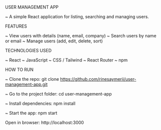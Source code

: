 USER MANAGEMENT APP

~ A simple React application for listing, searching and managing users.



FEATURES

~ View users with details (name, email, company)
~ Search users by name or email
~ Manage users (add, edit, delete, sort)



TECHNOLOGIES USED

~ React
~ JavaScript
~ CSS / Tailwind
~ React Router
~ npm



HOW TO RUN

~ Clone the repo:
git clone https://github.com/rinesaymerii/user-management-app.git

~ Go to the project folder:
cd user-management-app

~ Install dependencies:
npm install

~ Start the app:
npm start

Open in browser:
http://localhost:3000




